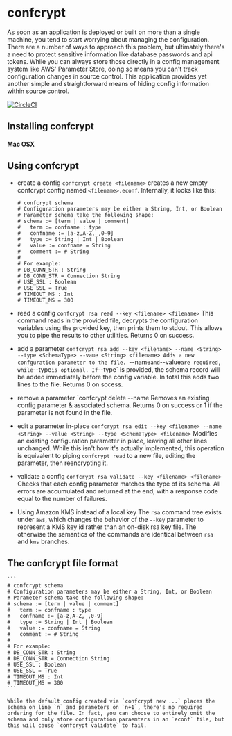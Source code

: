 # confcrypt
As soon as an application is deployed or built on more than a single machine, you tend to start worrying about managing the configuration. There are a number of ways to approach this problem, but ultimately there's a need to protect sensitive information like database passwords and api tokens. While you can always store those directly in a config management system like AWS' Parameter Store, doing so means you can't track configuration changes in source control. This application provides yet another simple and straightforward means of hiding config information within source control.

[![CircleCI](https://circleci.com/gh/collegevine/confcrypt/tree/master.svg?style=svg)](https://circleci.com/gh/collegevine/confcrypt/tree/master)

## Installing confcrypt
#### Mac OSX


## Using confcrypt
- create a config
    `confcrypt create <filename>` creates a new empty confcrypt config named `<filename>.econf`. Internally, it looks like this:
    ```
    # confcrypt schema
    # Configuration parameters may be either a String, Int, or Boolean
    # Parameter schema take the following shape:
    # schema := [term | value | comment]
    #   term := confname : type
    #   confname := [a-z,A-Z,_,0-9]
    #   type := String | Int | Boolean
    #   value := confname = String
    #   comment := # String
    #
    # For example:
    # DB_CONN_STR : String
    # DB_CONN_STR = Connection String
    # USE_SSL : Boolean
    # USE_SSL = True
    # TIMEOUT_MS : Int
    # TIMEOUT_MS = 300
    ```
- read a config
    `confcrypt rsa read --key <filename> <filename>`
    This command reads in the provided file, decrypts the configuration variables using the provided key, then prints them to stdout. This allows you to pipe the results to other utilities. Returns 0 on success.
- add a parameter
    `confcrypt rsa add --key <filename> --name <String> --type <SchemaType> --vaue <String> <filename>
    Adds a new confguration parameter to the file. `--name` and `--value` are required, while `--type` is optional. If `--type` is provided, the schema record will be added immediately before the config variable. In total this adds two lines to the file. Returns 0 on sccess.
- remove a parameter
    `confcrypt delete --name <filename>
    Removes an existing config parameter & associated schema. Returns 0 on success or 1 if the parameter is not found in the file.
- edit a parameter in-place
    `confcrypt rsa edit --key <filename> --name <String> --value <String> --type <SchemaType> <filename>`
    Modifies an existing configuration parameter in place, leaving all other lines unchanged. While this isn't how it's actually implemented, this operation is equivalent to piping `confcrypt read` to a new file, editing the parameter, then reencrypting it.
- validate a config
    `confcrypt rsa validate --key <filename> <filename>`
    Checks that each config parameter matches the type of its schema. All errors are accumulated and returned at the end, with a response code equal to the number of failures.

- Using Amazon KMS instead of a local key
    The `rsa` command tree exists under `aws`, which changes the behavior of the `--key` parameter to represent a KMS key id rather than an on-disk rsa key file. The otherwise the semantics of the commands are identical between `rsa` and `kms` branches.

## The confcrypt file format
    ```
    # confcrypt schema
    # Configuration parameters may be either a String, Int, or Boolean
    # Parameter schema take the following shape:
    # schema := [term | value | comment]
    #   term := confname : type
    #   confname := [a-z,A-Z,_,0-9]
    #   type := String | Int | Boolean
    #   value := confname = String
    #   comment := # String
    #
    # For example:
    # DB_CONN_STR : String
    # DB_CONN_STR = Connection String
    # USE_SSL : Boolean
    # USE_SSL = True
    # TIMEOUT_MS : Int
    # TIMEOUT_MS = 300
    ```

    While the default config created via `confcrypt new ...` places the schema on line `n` and parameters on `n+1`, there's no required ordering for the file. In fact, you can choose to entirely omit the schema and only store configuration paraemters in an `econf` file, but this will cause `confcrypt validate` to fail.
